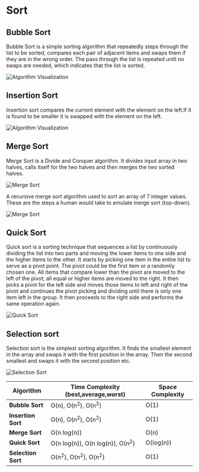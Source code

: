 # Sort  
## Bubble Sort  
Bubble Sort is a
simple sorting algorithm that repeatedly steps through
the list to be sorted, compares each pair of adjacent
items and swaps them if they are in the wrong order.
The pass through the list is repeated until no swaps
are needed, which indicates that the list is sorted.

![Algorithm Visualization](https://upload.wikimedia.org/wikipedia/commons/c/c8/Bubble-sort-example-300px.gif)


## Insertion Sort

Insertion sort compares the current element with the element on the left.If it is found to be smaller it is swapped with the element on the left.

![Algorithm Visualization](https://upload.wikimedia.org/wikipedia/commons/0/0f/Insertion-sort-example-300px.gif)

## Merge Sort

Merge Sort is a Divide and Conquer algorithm. It divides input array in two halves, calls itself for the two halves and then merges the two sorted halves.

![Merge Sort](https://upload.wikimedia.org/wikipedia/commons/c/cc/Merge-sort-example-300px.gif)

A recursive merge sort algorithm used to sort an array of 7
integer values. These are the steps a human would take to
emulate merge sort (top-down).

![Merge Sort](https://upload.wikimedia.org/wikipedia/commons/e/e6/Merge_sort_algorithm_diagram.svg)

## Quick Sort
Quick sort is a sorting technique that sequences a list by continuously dividing the list into two parts and moving the lower items to one side and the higher items to the other. It starts by picking one item in the entire list to serve as a pivot point. The pivot could be the first item or a randomly chosen one. All items that compare lower than the pivot are moved to the left of the pivot; all equal or higher items are moved to the right. It then picks a pivot for the left side and moves those items to left and right of the pivot and continues the pivot picking and dividing until there is only one item left in the group. It then proceeds to the right side and performs the same operation again.

![Quick Sort](https://upload.wikimedia.org/wikipedia/commons/9/9c/Quicksort-example.gif)

## Selection sort

Selection sort is the simplest sorting algorithm. It finds the smallest element in the array and swaps it with the first position in the array. Then the second smallest and swaps it with the second position etc.  

![Selection Sort](https://upload.wikimedia.org/wikipedia/commons/9/94/Selection-Sort-Animation.gif)  



| Algorithm | Time Complexity (best,average,worst) | Space Complexity |
|---------|-------------- |-----------|
|**Bubble Sort**|O(n), O(n<sup>2</sup>), O(n<sup>2</sup>)|O(1)|
|**Insertion Sort**|O(n), O(n<sup>2</sup>), O(n<sup>2</sup>)|O(1)|
|**Merge Sort**|O(n log(n))|O(n)|
|**Quick Sort**|O(n log(n)), O(n log(n)), O(n<sup>2</sup>)|O(log(n))|
|**Selection Sort**|O(n<sup>2</sup>), O(n<sup>2</sup>), O(n<sup>2</sup>)|O(1)|
